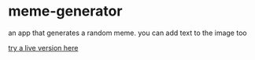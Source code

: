 # meme-generator
 an app that generates a random meme. you can add text to the image too

[try a live version here](https://magical-cucurucho-f1ee99.netlify.app/)

